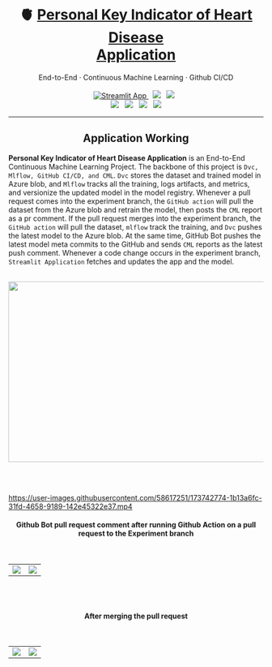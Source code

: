 
<div align="center">
<h1>🫀&nbsp;<a href="https://share.streamlit.io/lkarjun/heartdisease-prediction/experiments/app.py">Personal Key Indicator of Heart Disease <br>Application</a></h1>
End-to-End · Continuous Machine Learning · Github CI/CD
</div>

<br>

<div align="center">
  <a href="https://share.streamlit.io/lkarjun/heartdisease-prediction/app.py">
       <img src="https://static.streamlit.io/badges/streamlit_badge_black_white.svg" alt="Streamlit App">
  </a>
  &nbsp;
  <img src="https://img.shields.io/github/pipenv/locked/python-version/lkarjun/heartdisease-prediction?style=flat&color=3c6e71">
 &nbsp;
 <img src="https://img.shields.io/github/last-commit/lkarjun/heartdisease-prediction?color=ffffff">
 &nbsp;
</div>


<div align="center">
  <img src="https://img.shields.io/github/pipenv/locked/dependency-version/lkarjun/heartdisease-prediction/mlflow?color=f0ead2">
 &nbsp;
  <img src="https://img.shields.io/github/pipenv/locked/dependency-version/lkarjun/heartdisease-prediction/dvc?color=dde5b6">
  &nbsp;
  <img src="https://img.shields.io/github/pipenv/locked/dependency-version/lkarjun/heartdisease-prediction/streamlit?color=adc178">
 &nbsp;
  <img src="https://img.shields.io/github/pipenv/locked/dependency-version/lkarjun/heartdisease-prediction/scikit-learn?color=a98467">

</div>

---

<div>
  
  <h2 align='center'>Application Working </h2>
  
<b>Personal Key Indicator of Heart Disease Application</b> is an End-to-End Continuous Machine Learning Project. The backbone of this project is ```Dvc, Mlflow, GitHub CI/CD, and CML```. `Dvc` stores the dataset and trained model in Azure blob, and `Mlflow` tracks all the training, logs artifacts, and metrics, and versionize the updated model in the model registry. Whenever a pull request comes into the experiment branch, the `GitHub action` will pull the dataset from the Azure blob and retrain the model, then posts the `CML` report as a pr comment. If the pull request merges into the experiment branch, the `GitHub action` will pull the dataset, `mlflow` track the training, and `Dvc` pushes the latest model to the Azure blob. At the same time, GitHub Bot pushes the latest model meta commits to the GitHub and sends `CML` reports as the latest push comment. Whenever a code change occurs in the experiment branch, `Streamlit Application` fetches and updates the app and the model.
  
<div align='center'>
  <br>
  <img src="https://user-images.githubusercontent.com/58617251/173622523-36797d24-107c-452c-ab9c-ced4ebe1807d.png" width='519' height='356'>
</div>

  <br><br>
  
  https://user-images.githubusercontent.com/58617251/173742774-1b13a6fc-31fd-4658-9189-142e45322e37.mp4
  
  <h4 align='center'>Github Bot pull request comment after running Github Action on a pull request to the Experiment branch </h4><br>
  <table>
    <tr>
      <td><img src="https://user-images.githubusercontent.com/58617251/173734439-03d1403e-8b4f-46c7-8d1d-615c1a0435d9.png"></td>
      <td><img src="https://user-images.githubusercontent.com/58617251/173734435-c149e33a-d39e-41b7-a4b0-ed450949fa69.png"></td>
    </tr>
  </table>
  
  <br><br>
  
  <h4 align='center'>After merging the pull request</h4><br>
  <table>
    <tr>
      <td><img src="https://user-images.githubusercontent.com/58617251/173736914-fd4c0981-2ec0-4b36-87b8-2feb083a3ec3.png"></td>
      <td><img src="https://user-images.githubusercontent.com/58617251/173736917-235613d0-3601-46a8-8cad-5521d03bc885.png"></td>
    </tr>
  </table>

</div>


